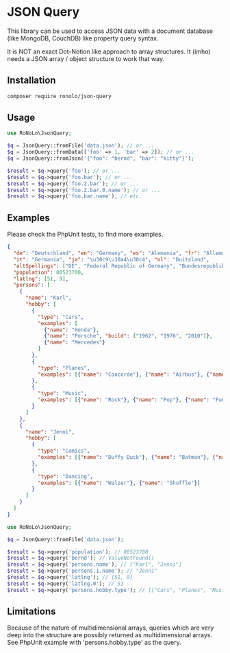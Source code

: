 # JSON Query

This library can be used to access JSON data with a document database (like MongoDB, CouchDB) 
like property query syntax. 

It is NOT an exact Dot-Notion like approach to array structures. 
It (imho) needs a JSON array / object structure to work that way. 

## Installation

```bash
composer require ronolo/json-query
```

## Usage

```php
use RoNoLo\JsonQuery;

$q = JsonQuery::fromFile('data.json'); // or ...
$q = JsonQuery::fromData(['foo' => 1, 'bar' => 2]); // or ...
$q = JsonQuery::fromJson('{"foo": "bernd", "bar": "kitty"}');

$result = $q->query('foo'); // or ...
$result = $q->query('foo.bar'); // or ...
$result = $q->query('foo.2.bar'); // or ...
$result = $q->query('foo.2.bar.0.name'); // or ...
$result = $q->query('foo.bar.name'); // etc.
```

## Examples

Please check the PhpUnit tests, to find more examples.

```json
{
  "de": "Deutschland", "en": "Germany", "es": "Alemania", "fr": "Allemagne",
  "it": "Germania", "ja": "\u30c9\u30a4\u30c4", "nl": "Duitsland",
  "altSpellings": ["DE", "Federal Republic of Germany", "Bundesrepublik Deutschland"],
  "population": 80523700,
  "latlng": [51, 9],
  "persons": [
    {
      "name": "Karl",
      "hobby": [
        {
          "type": "Cars",
          "examples": [
            {"name": "Honda"},
            {"name": "Porsche", "build": ["1962", "1976", "2010"]},
            {"name": "Mercedes"}
          ]
        },
        {
          "type": "Planes",
          "examples": [{"name": "Concorde"}, {"name": "Airbus"}, {"name": "Tupolev"}]
        },
        {
          "type": "Music",
          "examples": [{"name": "Rock"}, {"name": "Pop"}, {"name": "Funk"}]
        }
      ]
    },
    {
      "name": "Jenni",
      "hobby": [
        {
          "type": "Comics",
          "examples": [{"name": "Duffy Duck"}, {"name": "Batman"}, {"name": "Superman"}]
        },
        {
          "type": "Dancing",
          "examples": [{"name": "Walzer"}, {"name": "Shuffle"}]
        }
      ]
    }
  ]
}
```

```php
use RoNoLo\JsonQuery;

$q = JsonQuery::fromFile('data.json');

$result = $q->query('population'); // 80523700
$result = $q->query('bernd'); // ValueNotFound()
$result = $q->query('persons.name'); // ["Karl", "Jenni"]
$result = $q->query('persons.1.name'); // "Jenni"
$result = $q->query('latlng'); // [51, 9]
$result = $q->query('latlng.0'); // 51
$result = $q->query('persons.hobby.type'); // [["Cars", "Planes", "Music"],["Comics","Dancing"]]
```
## Limitations

Because of the nature of multidimensional arrays, queries which are very deep into the structure are possibly returned
as multidimensional arrays. See PhpUnit example with 'persons.hobby.type' as the query. 
